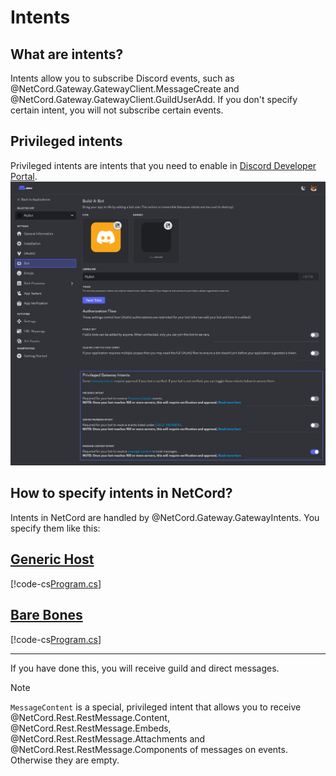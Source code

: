 # Intents

## What are intents?
Intents allow you to subscribe Discord events, such as @NetCord.Gateway.GatewayClient.MessageCreate and @NetCord.Gateway.GatewayClient.GuildUserAdd. If you don't specify certain intent, you will not subscribe certain events.

## Privileged intents
Privileged intents are intents that you need to enable in [Discord Developer Portal](https://discord.com/developers/applications).
![](../../images/intents_Privileged.png)

## How to specify intents in NetCord?

Intents in NetCord are handled by @NetCord.Gateway.GatewayIntents.
You specify them like this:

## [Generic Host](#tab/generic-host)
[!code-cs[Program.cs](IntentsHosting/Program.cs?highlight=6#L6-L13)]

## [Bare Bones](#tab/bare-bones)
[!code-cs[Program.cs](Intents/Program.cs?highlight=3#L4-L7)]

***

If you have done this, you will receive guild and direct messages.

> [!NOTE]
> `MessageContent` is a special, privileged intent that allows you to receive @NetCord.Rest.RestMessage.Content, @NetCord.Rest.RestMessage.Embeds, @NetCord.Rest.RestMessage.Attachments and @NetCord.Rest.RestMessage.Components of messages on events. Otherwise they are empty.